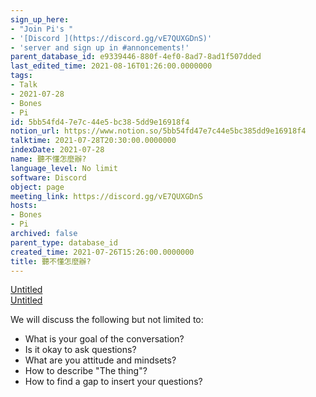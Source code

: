 ```yaml
---
sign_up_here:
- "Join Pi's "
- '[Discord ](https://discord.gg/vE7QUXGDnS)'
- 'server and sign up in #annoncements!'
parent_database_id: e9339446-880f-4ef0-8ad7-8ad1f507dded
last_edited_time: 2021-08-16T01:26:00.0000000
tags:
- Talk
- 2021-07-28
- Bones
- Pi
id: 5bb54fd4-7e7c-44e5-bc38-5dd9e16918f4
notion_url: https://www.notion.so/5bb54fd47e7c44e5bc385dd9e16918f4
talktime: 2021-07-28T20:30:00.0000000
indexDate: 2021-07-28
name: 聽不懂怎麼辦?
language_level: No limit
software: Discord
object: page
meeting_link: https://discord.gg/vE7QUXGDnS
hosts:
- Bones
- Pi
archived: false
parent_type: database_id
created_time: 2021-07-26T15:26:00.0000000
title: 聽不懂怎麼辦?
---
```




[Untitled](https://www.notion.so/12c4a9e645d54aefa860b5f927a0b220)   
[Untitled](https://www.notion.so/482e61b02b9c4456b2b4fe86bb7544c6)   


We will discuss the following but not limited to:
   - What is your goal of the conversation?
   - Is it okay to ask questions?
   - What are you attitude and mindsets?
   - How to describe "The thing"?
   - How to find a gap to insert your questions?






